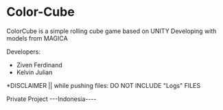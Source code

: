 # Color-Cube

ColorCube is a simple rolling cube game based on UNITY
Developing with models from MAGICA

Developers:
 - Ziven Ferdinand
 - Kelvin Julian

*DISCLAIMER || while pushing files: DO NOT INCLUDE "Logs" FILES




Private Project
---Indonesia----
